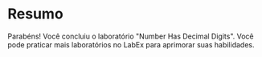 # Resumo

Parabéns! Você concluiu o laboratório "Number Has Decimal Digits". Você pode praticar mais laboratórios no LabEx para aprimorar suas habilidades.
